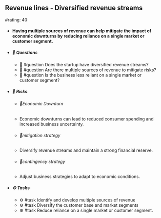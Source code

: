 ## Revenue lines - Diversified revenue streams
#rating: 40
- #### Having multiple sources of revenue can help mitigate the impact of economic downturns by reducing reliance on a single market or customer segment.
- ##### 💭 Questions
  - 💭 #question Does the startup have diversified revenue streams?
  - 💭 #question Are there multiple sources of revenue to mitigate risks?
  - 💭 #question Is the business less reliant on a single market or customer segment?
- ##### 🚨 Risks

  - ###### 🚨Economic Downturn
  - Economic downturns can lead to reduced consumer spending and increased business uncertainty.
  - ###### 🚨mitigation strategy
  - Diversify revenue streams and maintain a strong financial reserve.
  - ###### 🚨contingency strategy
  - Adjust business strategies to adapt to economic conditions.
- ##### ⚙️ Tasks
  - ⚙️ #task Identify and develop multiple sources of revenue
  - ⚙️ #task  Diversify the customer base and market segments
  - ⚙️ #task  Reduce reliance on a single market or customer segment.


